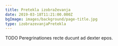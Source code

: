 ```yaml
---
title: Pretekla izobraževanja
date: 2019-03-18T11:21:00.000Z
bgImage: images/background/page-title.jpg
type: izobrazevanjaPretekla
---
```

TODO Peregrinationes recte ducunt ad dexter epos.

